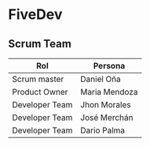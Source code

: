 # FiveDev

## Scrum Team 
| Rol          | Persona             |
|--------------|---------------------|
| Scrum master | Daniel Oña      |
| Product Owner| Maria Mendoza     |
| Developer Team  | Jhon Morales   |
| Developer Team  | José Merchán       |
| Developer Team  | Dario Palma      |
